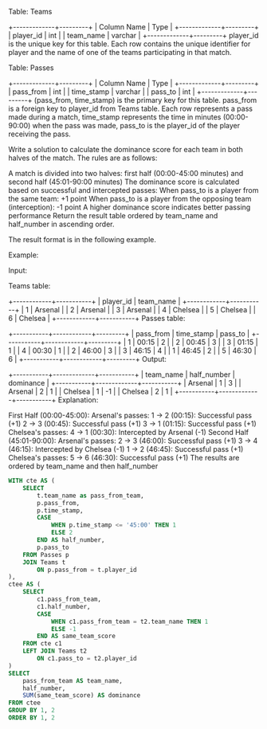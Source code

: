 Table: Teams

+-------------+---------+
| Column Name | Type    |
+-------------+---------+
| player_id   | int     |
| team_name   | varchar | 
+-------------+---------+
player_id is the unique key for this table.
Each row contains the unique identifier for player and the name of one of the teams participating in that match.

Table: Passes

+-------------+---------+
| Column Name | Type    |
+-------------+---------+
| pass_from   | int     |
| time_stamp  | varchar |
| pass_to     | int     |
+-------------+---------+
(pass_from, time_stamp) is the primary key for this table.
pass_from is a foreign key to player_id from Teams table.
Each row represents a pass made during a match, time_stamp represents the time in minutes (00:00-90:00) when the pass was made,
pass_to is the player_id of the player receiving the pass.

Write a solution to calculate the dominance score for each team in both halves of the match. The rules are as follows:

A match is divided into two halves: first half (00:00-45:00 minutes) and second half (45:01-90:00 minutes)
The dominance score is calculated based on successful and intercepted passes:
When pass_to is a player from the same team: +1 point
When pass_to is a player from the opposing team (interception): -1 point
A higher dominance score indicates better passing performance
Return the result table ordered by team_name and half_number in ascending order.

The result format is in the following example.

 

Example:

Input:

Teams table:

+------------+-----------+
| player_id  | team_name |
+------------+-----------+
| 1          | Arsenal   |
| 2          | Arsenal   |
| 3          | Arsenal   |
| 4          | Chelsea   |
| 5          | Chelsea   |
| 6          | Chelsea   |
+------------+-----------+
Passes table:

+-----------+------------+---------+
| pass_from | time_stamp | pass_to |
+-----------+------------+---------+
| 1         | 00:15      | 2       |
| 2         | 00:45      | 3       |
| 3         | 01:15      | 1       |
| 4         | 00:30      | 1       |
| 2         | 46:00      | 3       |
| 3         | 46:15      | 4       |
| 1         | 46:45      | 2       |
| 5         | 46:30      | 6       |
+-----------+------------+---------+
Output:

+-----------+-------------+-----------+
| team_name | half_number | dominance |
+-----------+-------------+-----------+
| Arsenal   | 1           | 3         |
| Arsenal   | 2           | 1         |
| Chelsea   | 1           | -1        |
| Chelsea   | 2           | 1         |
+-----------+-------------+-----------+
Explanation:

First Half (00:00-45:00):
Arsenal's passes:
1 → 2 (00:15): Successful pass (+1)
2 → 3 (00:45): Successful pass (+1)
3 → 1 (01:15): Successful pass (+1)
Chelsea's passes:
4 → 1 (00:30): Intercepted by Arsenal (-1)
Second Half (45:01-90:00):
Arsenal's passes:
2 → 3 (46:00): Successful pass (+1)
3 → 4 (46:15): Intercepted by Chelsea (-1)
1 → 2 (46:45): Successful pass (+1)
Chelsea's passes:
5 → 6 (46:30): Successful pass (+1)
The results are ordered by team_name and then half_number


```sql
WITH cte AS (
    SELECT
        t.team_name as pass_from_team,
        p.pass_from,
        p.time_stamp,
        CASE
            WHEN p.time_stamp <= '45:00' THEN 1 
            ELSE 2 
        END AS half_number,
        p.pass_to
    FROM Passes p
    JOIN Teams t
        ON p.pass_from = t.player_id
),
ctee AS (
    SELECT
        c1.pass_from_team,
        c1.half_number,
        CASE
            WHEN c1.pass_from_team = t2.team_name THEN 1 
            ELSE -1 
        END AS same_team_score
    FROM cte c1
    LEFT JOIN Teams t2
        ON c1.pass_to = t2.player_id 
)
SELECT
    pass_from_team AS team_name,
    half_number,
    SUM(same_team_score) AS dominance
FROM ctee
GROUP BY 1, 2
ORDER BY 1, 2
```